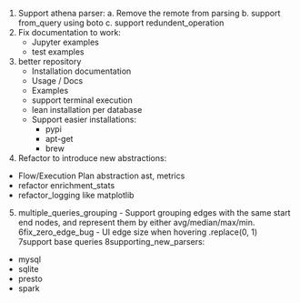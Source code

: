 1) Support athena parser:
    a. Remove the remote from parsing
    b. support from_query using boto
    c. support redundent_operation
2) Fix documentation to work:
   - Jupyter examples
   - test examples
3) better repository
   - Installation documentation
   - Usage / Docs
   - Examples
   - support terminal execution
   - lean installation per database
   - Support easier installations:
     - pypi
     - apt-get
     - brew
4) Refactor to introduce new abstractions:
- Flow/Execution Plan abstraction ast, metrics
- refactor enrichment_stats
- refactor_logging like matplotlib
5) multiple_queries_grouping -  Support grouping edges with the same start end nodes, and represent them by either avg/median/max/min.
6fix_zero_edge_bug - UI edge size when hovering .replace(0, 1)
7support base queries
8supporting_new_parsers:
- mysql
- sqlite
- presto
- spark